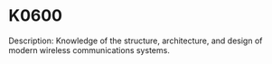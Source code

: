 # K0600
Description: Knowledge of the structure, architecture, and design of modern wireless communications systems.
